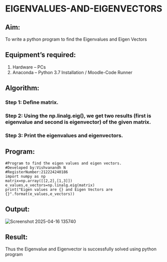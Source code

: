 # EIGENVALUES-AND-EIGENVECTORS
## Aim:
To write a python program to find the Eigenvalues and Eigen Vectors
## Equipment’s required:
1. 	Hardware – PCs
2. 	Anaconda – Python 3.7 Installation / Moodle-Code Runner
## Algorithm:
### Step 1: Define matrix.
### Step 2: Using the np.linalg.eig(),  we get two results (first is eigenvalue and second is eigenvector) of the given matrix.
### Step 3: Print the eigenvalues and eigenvectors.

## Program:
```
#Program to find the eigen values and eigen vectors.
#Developed by:Vishvanandh N
#RegisterNumber:212224240186
import numpy as np
matrix=np.array([[2,2],[1,3]])
e_values,e_vectors=np.linalg.eig(matrix)
print("Eigen values are {} and Eigen Vectors are {}".format(e_values,e_vectors))
```
## Output:
![Screenshot 2025-04-16 135740](https://github.com/user-attachments/assets/df5bd5c7-df76-4f7c-97c5-c0f4f7aad845)

## Result:
Thus the Eigenvalue and Eigenvector is successfully solved using python program
